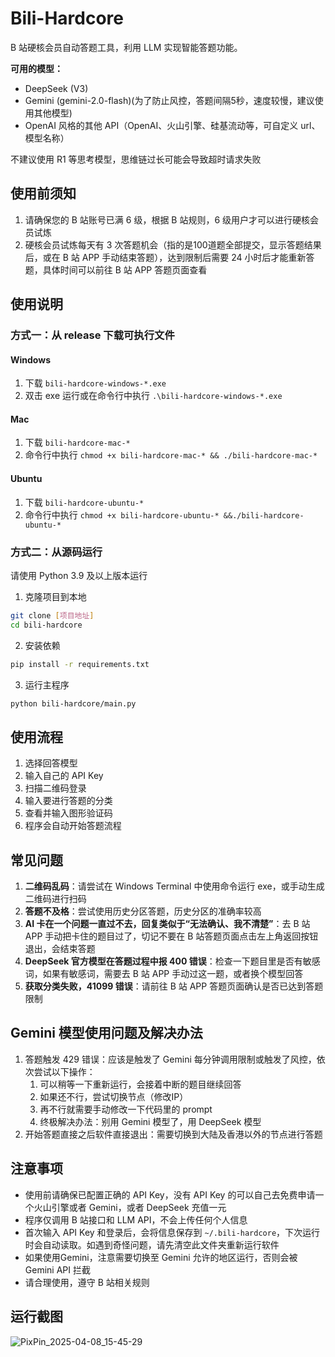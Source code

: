 # Bili-Hardcore

B 站硬核会员自动答题工具，利用 LLM 实现智能答题功能。

**可用的模型：**
- DeepSeek (V3)
- Gemini (gemini-2.0-flash)(为了防止风控，答题间隔5秒，速度较慢，建议使用其他模型)
- OpenAI 风格的其他 API（OpenAI、火山引擎、硅基流动等，可自定义 url、模型名称）
  
不建议使用 R1 等思考模型，思维链过长可能会导致超时请求失败

## 使用前须知
1. 请确保您的 B 站账号已满 6 级，根据 B 站规则，6 级用户才可以进行硬核会员试炼
2. 硬核会员试炼每天有 3 次答题机会（指的是100道题全部提交，显示答题结果后，或在 B 站 APP 手动结束答题），达到限制后需要 24 小时后才能重新答题，具体时间可以前往 B 站 APP 答题页面查看

## 使用说明

### 方式一：从 release 下载可执行文件
#### Windows
1. 下载 `bili-hardcore-windows-*.exe`
2. 双击 exe 运行或在命令行中执行 `.\bili-hardcore-windows-*.exe`

#### Mac
1. 下载 `bili-hardcore-mac-*`
2. 命令行中执行 `chmod +x bili-hardcore-mac-* && ./bili-hardcore-mac-*`

#### Ubuntu
1. 下载 `bili-hardcore-ubuntu-*`
2. 命令行中执行 `chmod +x bili-hardcore-ubuntu-* &&./bili-hardcore-ubuntu-*`

### 方式二：从源码运行
请使用 Python 3.9 及以上版本运行

1. 克隆项目到本地

```bash
git clone [项目地址]
cd bili-hardcore
```

2. 安装依赖

```bash
pip install -r requirements.txt
```
3. 运行主程序

```bash
python bili-hardcore/main.py
```
## 使用流程
1. 选择回答模型
2. 输入自己的 API Key
3. 扫描二维码登录
4. 输入要进行答题的分类
5. 查看并输入图形验证码
6. 程序会自动开始答题流程

## 常见问题
1. **二维码乱码**：请尝试在 Windows Terminal 中使用命令运行 exe，或手动生成二维码进行扫码
2. **答题不及格**：尝试使用历史分区答题，历史分区的准确率较高
3. **AI 卡在一个问题一直过不去，回复类似于“无法确认、我不清楚”**：去 B 站 APP 手动把卡住的题目过了，切记不要在 B 站答题页面点击左上角返回按钮退出，会结束答题
4. **DeepSeek 官方模型在答题过程中报 400 错误**：检查一下题目里是否有敏感词，如果有敏感词，需要去 B 站 APP 手动过这一题，或者换个模型回答
5. **获取分类失败，41099 错误**：请前往 B 站 APP 答题页面确认是否已达到答题限制

## Gemini 模型使用问题及解决办法
1. 答题触发 429 错误：应该是触发了 Gemini 每分钟调用限制或触发了风控，依次尝试以下操作：
    1. 可以稍等一下重新运行，会接着中断的题目继续回答
    2. 如果还不行，尝试切换节点（修改IP）
    3. 再不行就需要手动修改一下代码里的 prompt
    4. 终极解决办法：别用 Gemini 模型了，用 DeepSeek 模型
2. 开始答题直接之后软件直接退出：需要切换到大陆及香港以外的节点进行答题

## 注意事项
- 使用前请确保已配置正确的 API Key，没有 API Key 的可以自己去免费申请一个火山引擎或者 Gemini，或者 DeepSeek 充值一元
- 程序仅调用 B 站接口和 LLM API，不会上传任何个人信息
- 首次输入 API Key 和登录后，会将信息保存到 `~/.bili-hardcore`，下次运行时会自动读取。如遇到奇怪问题，请先清空此文件夹重新运行软件
- 如果使用Gemini，注意需要切换至 Gemini 允许的地区运行，否则会被 Gemini API 拦截
- 请合理使用，遵守 B 站相关规则

## 运行截图
![PixPin_2025-04-08_15-45-29](https://github.com/user-attachments/assets/70b3930c-c60f-43f7-8d82-c5225997ebc5)

